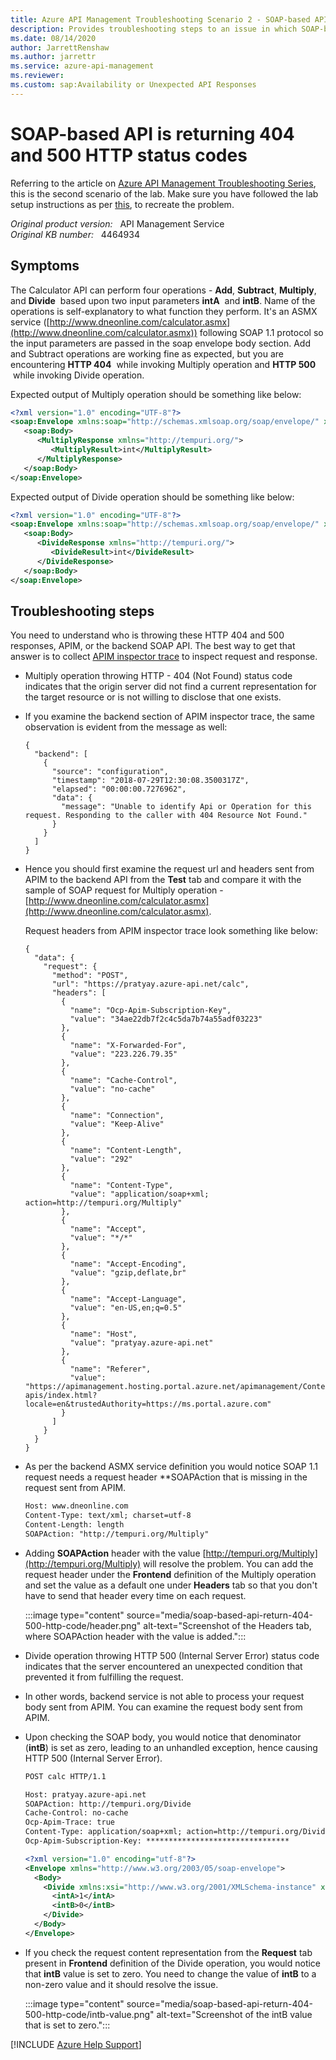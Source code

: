 ```yaml
---
title: Azure API Management Troubleshooting Scenario 2 - SOAP-based API returning 404 and 500 HTTP status codes
description: Provides troubleshooting steps to an issue in which SOAP-based API is returning 404 and 500 HTTP status codes
ms.date: 08/14/2020
author: JarrettRenshaw
ms.author: jarrettr
ms.service: azure-api-management
ms.reviewer: 
ms.custom: sap:Availability or Unexpected API Responses
---
```

# SOAP-based API is returning 404 and 500 HTTP status codes

Referring to the article on [Azure API Management Troubleshooting Series](apim-troubleshooting-series.md), this is the second scenario of the lab. Make sure you have followed the lab setup instructions as per [this](https://github.com/prchanda/apimlab), to recreate the problem.

_Original product version:_ &nbsp; API Management Service  
_Original KB number:_ &nbsp; 4464934

## Symptoms

The Calculator API can perform four operations - **Add**, **Subtract**, **Multiply**, and **Divide**  based upon two input parameters **intA**  and **intB**. Name of the operations is self-explanatory to what function they perform. It's an ASMX service ([http://www.dneonline.com/calculator.asmx](http://www.dneonline.com/calculator.asmx)) following SOAP 1.1 protocol so the input parameters are passed in the soap envelope body section. Add and Subtract operations are working fine as expected, but you are encountering **HTTP 404**  while invoking Multiply operation and **HTTP 500**  while invoking Divide operation.

Expected output of Multiply operation should be something like below:

```xml
<?xml version="1.0" encoding="UTF-8"?>
<soap:Envelope xmlns:soap="http://schemas.xmlsoap.org/soap/envelope/" xmlns:xsd="http://www.w3.org/2001/XMLSchema" xmlns:xsi="http://www.w3.org/2001/XMLSchema-instance">
   <soap:Body>
      <MultiplyResponse xmlns="http://tempuri.org/">
         <MultiplyResult>int</MultiplyResult>
      </MultiplyResponse>
   </soap:Body>
</soap:Envelope>
```

Expected output of Divide operation should be something like below:

```xml
<?xml version="1.0" encoding="UTF-8"?>
<soap:Envelope xmlns:soap="http://schemas.xmlsoap.org/soap/envelope/" xmlns:xsd="http://www.w3.org/2001/XMLSchema" xmlns:xsi="http://www.w3.org/2001/XMLSchema-instance">
   <soap:Body>
      <DivideResponse xmlns="http://tempuri.org/">
         <DivideResult>int</DivideResult>
      </DivideResponse>
   </soap:Body>
</soap:Envelope>
```

## Troubleshooting steps

You need to understand who is throwing these HTTP 404 and 500 responses, APIM, or the backend SOAP API. The best way to get that answer is to collect [APIM inspector trace](/azure/api-management/api-management-howto-api-inspector) to inspect request and response.

- Multiply operation throwing HTTP - 404 (Not Found) status code indicates that the origin server did not find a current representation for the target resource or is not willing to disclose that one exists.
- If you examine the backend section of APIM inspector trace, the same observation is evident from the message as well:

    ```
    {
      "backend": [
        {
          "source": "configuration",
          "timestamp": "2018-07-29T12:30:08.3500317Z",
          "elapsed": "00:00:00.7276962",
          "data": {
            "message": "Unable to identify Api or Operation for this request. Responding to the caller with 404 Resource Not Found."
          }
        }
      ]
    }
    ```

- Hence you should first examine the request url and headers sent from APIM to the backend API from the **Test** tab and compare it with the sample of SOAP request for Multiply operation - [http://www.dneonline.com/calculator.asmx](http://www.dneonline.com/calculator.asmx).

    Request headers from APIM inspector trace look something like below:

    ```
    {
      "data": {
        "request": {
          "method": "POST",
          "url": "https://pratyay.azure-api.net/calc",
          "headers": [
            {
              "name": "Ocp-Apim-Subscription-Key",
              "value": "34ae22db7f2c4c5da7b74a55adf03223"
            },
            {
              "name": "X-Forwarded-For",
              "value": "223.226.79.35"
            },
            {
              "name": "Cache-Control",
              "value": "no-cache"
            },
            {
              "name": "Connection",
              "value": "Keep-Alive"
            },
            {
              "name": "Content-Length",
              "value": "292"
            },
            {
              "name": "Content-Type",
              "value": "application/soap+xml; action=http://tempuri.org/Multiply"
            },
            {
              "name": "Accept",
              "value": "*/*"
            },
            {
              "name": "Accept-Encoding",
              "value": "gzip,deflate,br"
            },
            {
              "name": "Accept-Language",
              "value": "en-US,en;q=0.5"
            },
            {
              "name": "Host",
              "value": "pratyay.azure-api.net"
            },
            {
              "name": "Referer",
              "value": "https://apimanagement.hosting.portal.azure.net/apimanagement/Content/1.0.385.3/apimap/apimap-apis/index.html?locale=en&trustedAuthority=https://ms.portal.azure.com"
            }
          ]
        }
      }
    }
    ```

- As per the backend ASMX service definition you would notice SOAP 1.1 request needs a request header **SOAPAction that is missing in the request sent from APIM.

    ```xml
    Host: www.dneonline.com
    Content-Type: text/xml; charset=utf-8
    Content-Length: length
    SOAPAction: "http://tempuri.org/Multiply"
    ```

- Adding **SOAPAction** header with the value [http://tempuri.org/Multiply](http://tempuri.org/Multiply) will resolve the problem. You can add the request header under the **Frontend** definition of the Multiply operation and set the value as a default one under **Headers** tab so that you don't have to send that header every time on each request.

    :::image type="content" source="media/soap-based-api-return-404-500-http-code/header.png" alt-text="Screenshot of the Headers tab, where SOAPAction header with the value is added.":::

- Divide operation throwing HTTP 500 (Internal Server Error) status code indicates that the server encountered an unexpected condition that prevented it from fulfilling the request.
- In other words, backend service is not able to process your request body sent from APIM. You can examine the request body sent from APIM.
- Upon checking the SOAP body, you would notice that denominator (**intB**) is set as zero, leading to an unhandled exception, hence causing HTTP 500 (Internal Server Error).

    ```xml
    POST calc HTTP/1.1
    
    Host: pratyay.azure-api.net
    SOAPAction: http://tempuri.org/Divide
    Cache-Control: no-cache
    Ocp-Apim-Trace: true
    Content-Type: application/soap+xml; action=http://tempuri.org/Divide
    Ocp-Apim-Subscription-Key: ********************************
    
    <?xml version="1.0" encoding="utf-8"?>
    <Envelope xmlns="http://www.w3.org/2003/05/soap-envelope">
      <Body>
        <Divide xmlns:xsi="http://www.w3.org/2001/XMLSchema-instance" xmlns="http://tempuri.org/">
          <intA>1</intA>
          <intB>0</intB>
        </Divide>
      </Body>
    </Envelope>
    ```

- If you check the request content representation from the **Request** tab present in **Frontend** definition of the Divide operation, you would notice that **intB** value is set to zero. You need to change the value of **intB** to a non-zero value and it should resolve the issue.

    :::image type="content" source="media/soap-based-api-return-404-500-http-code/intb-value.png" alt-text="Screenshot of the intB value that is set to zero.":::

[!INCLUDE [Azure Help Support](../../../includes/azure-help-support.md)]
